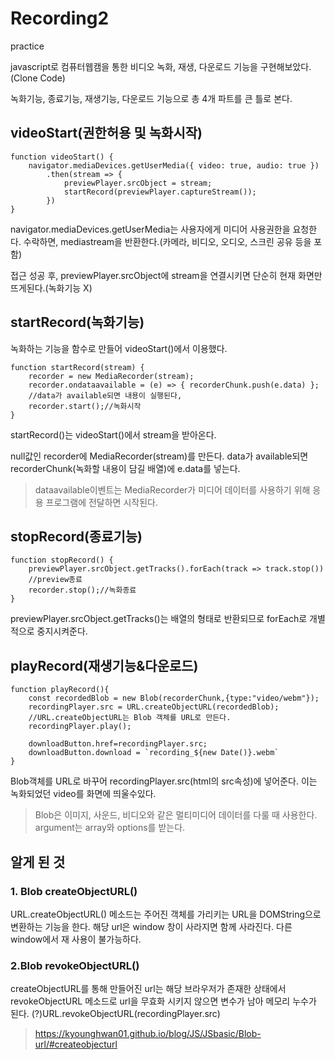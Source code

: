 # Recording2
practice

javascript로 컴퓨터웹캠을 통한 비디오 녹화, 재생, 다운로드 기능을 구현해보았다.(Clone Code)

녹화기능, 종료기능, 재생기능, 다운로드 기능으로 총 4개 파트를 큰 틀로 본다.

## videoStart(권한허용 및 녹화시작)
```
function videoStart() {
    navigator.mediaDevices.getUserMedia({ video: true, audio: true })
        .then(stream => {
            previewPlayer.srcObject = stream;
            startRecord(previewPlayer.captureStream());
        })
}
```
navigator.mediaDevices.getUserMedia는 사용자에게 미디어 사용권한을 요청한다. 수락하면, mediastream을 반환한다.(카메라, 비디오, 오디오, 스크린 공유 등을 포함)

접근 성공 후, previewPlayer.srcObject에 stream을 연결시키면 단순히 현재 화면만 뜨게된다.(녹화기능 X)

## startRecord(녹화기능) 
녹화하는 기능을 함수로 만들어 videoStart()에서 이용했다.
```
function startRecord(stream) {
    recorder = new MediaRecorder(stream);
    recorder.ondataavailable = (e) => { recorderChunk.push(e.data) };
    //data가 available되면 내용이 실행된다, 
    recorder.start();//녹화시작
}
```
startRecord()는 videoStart()에서 stream을 받아온다. 

null값인 recorder에 MediaRecorder(stream)를 만든다. data가 available되면 recorderChunk(녹화할 내용이 담길 배열)에 e.data를 넣는다.

> dataavailable이벤트는 MediaRecorder가 미디어 데이터를 사용하기 위해 응용 프로그램에 전달하면 시작된다.

## stopRecord(종료기능)
```
function stopRecord() {
    previewPlayer.srcObject.getTracks().forEach(track => track.stop())
    //preview종료
    recorder.stop();//녹화종료
}
```
previewPlayer.srcObject.getTracks()는 배열의 형태로 반환되므로 forEach로 개별적으로 중지시켜준다.
 
## playRecord(재생기능&다운로드)
```
function playRecord(){
    const recordedBlob = new Blob(recorderChunk,{type:"video/webm"});
    recordingPlayer.src = URL.createObjectURL(recordedBlob);
    //URL.createObjectURL는 Blob 객체를 URL로 만든다.
    recordingPlayer.play();
    
    downloadButton.href=recordingPlayer.src;
    downloadButton.download = `recording_${new Date()}.webm`
}
```
Blob객체를 URL로 바꾸어 recordingPlayer.src(html의 src속성)에 넣어준다. 이는 녹화되었던 video를 화면에 띄울수있다. 

>Blob은 이미지, 사운드, 비디오와 같은 멀티미디어 데이터를 다룰 때 사용한다. argument는 array와 options를 받는다.

## 알게 된 것
### 1. Blob createObjectURL()
 URL.createObjectURL() 메소드는 주어진 객체를 가리키는 URL을 DOMString으로 변환하는 기능을 한다. 해당 url은 window 창이 사라지면 함께 사라진다. 다른 window에서 재 사용이 불가능하다.

### 2.Blob revokeObjectURL()
 createObjectURL를 통해 만들어진 url는 해당 브라우저가 존재한 상태에서 revokeObjectURL 메소드로 url을 무효화 시키지 않으면 변수가 남아 메모리 누수가 된다. (?)URL.revokeObjectURL(recordingPlayer.src)
 

>https://kyounghwan01.github.io/blog/JS/JSbasic/Blob-url/#createobjecturl

